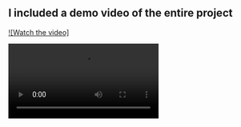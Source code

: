 
## I included a demo video of the entire project

[![Watch the video]](https://s3.eu-central-1.amazonaws.com/assets.abejaoui.com/temp/Screen+Recording+2022-12-30+at+21.25.32.mov)

<video src='https://s3.eu-central-1.amazonaws.com/assets.abejaoui.com/temp/Screen+Recording+2022-12-30+at+21.25.32.mov' />
